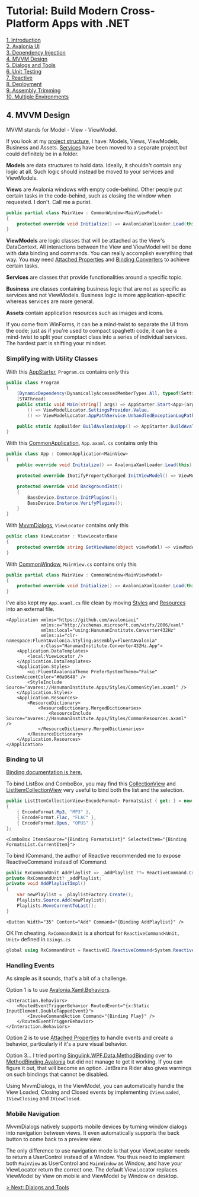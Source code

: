 # Tutorial: Build Modern Cross-Platform Apps with .NET

[1. Introduction](README.md)  
[2. Avalonia UI](2_Avalonia.md)  
[3. Dependency Injection](3_DependencyInjection.md)  
[4. MVVM Design](4_MVVM.md)  
[5. Dialogs and Tools](5_DialogsTools.md)  
[6. Unit Testing](6_UnitTesting.md)  
[7. Reactive](7_Reactive.md)  
[8. Deployment](8_Deployment.md)  
[9. Assembly Trimming](9_AssemblyTrimming.md)  
[10. Multiple Environments](10_MultipleEnvironments.md)

## 4. MVVM Design

MVVM stands for Model - View - ViewModel.

If you look at my [project structure](https://github.com/mysteryx93/HanumanInstituteApps/tree/master/Src/App.Converter432Hz/Converter432Hz), I have: Models, Views, ViewModels, Business and Assets. [Services](https://github.com/mysteryx93/HanumanInstituteApps/tree/master/Src/Services) have been moved to a separate project but could definitely be in a folder.

**Models** are data structures to hold data. Ideally, it shouldn't contain any logic at all. Such logic should instead be moved to your services and ViewModels.

**Views** are Avalonia windows with empty code-behind. Other people put certain tasks in the code-behind, such as closing the window when requested. I don't. Call me a purist.

```c#
public partial class MainView : CommonWindow<MainViewModel>
{
    protected override void Initialize() => AvaloniaXamlLoader.Load(this);
}
```

**ViewModels** are logic classes that will be attached as the View's DataContext. All interactions between the View and ViewModel will be done with data binding and commands. You can really accomplish everything that way. You may need [Attached Properties](https://docs.avaloniaui.net/docs/next/concepts/attached-property) and [Binding Converters](https://docs.avaloniaui.net/docs/next/guides/data-binding/how-to-create-a-custom-data-binding-converter) to achieve certain tasks.

**Services** are classes that provide functionalities around a specific topic.

**Business** are classes containing business logic that are not as specific as services and not ViewModels. Business logic is more application-specific whereas services are more general.

**Assets** contain application resources such as images and icons.

If you come from WinForms, it can be a mind-twist to separate the UI from the code; just as if you're used to compact spaghetti code, it can be a mind-twist to split your comptact class into a series of individual services. The hardest part is shifting your mindset.

### Simplifying with Utility Classes

With this [AppStarter](https://github.com/mysteryx93/HanumanInstituteApps/blob/master/Src/Apps/Application/AppStarter.cs), `Program.cs` contains only this

```c#
public class Program
{
    [DynamicDependency(DynamicallyAccessedMemberTypes.All, typeof(SettingsPlaylistItem))]
    [STAThread]
    public static void Main(string[] args) => AppStarter.Start<App>(args,
        () => ViewModelLocator.SettingsProvider.Value,
        () => ViewModelLocator.AppPathService.UnhandledExceptionLogPath);

    public static AppBuilder BuildAvaloniaApp() => AppStarter.BuildAvaloniaApp<App>();
}
```

With this [CommonApplication](https://github.com/mysteryx93/HanumanInstituteApps/blob/master/Src/Apps/Application/CommonApplication.cs), `App.axaml.cs` contains only this

```c#
public class App : CommonApplication<MainView>
{
    public override void Initialize() => AvaloniaXamlLoader.Load(this);

    protected override INotifyPropertyChanged InitViewModel() => ViewModelLocator.Main;

    protected override void BackgroundInit()
    {
        BassDevice.Instance.InitPlugins();
        BassDevice.Instance.VerifyPlugins();
    }
}
```

With [MvvmDialogs](https://github.com/mysteryx93/HanumanInstitute.MvvmDialogs/), `ViewLocator` contains only this

```c#
public class ViewLocator : ViewLocatorBase
{
    protected override string GetViewName(object viewModel) => viewModel.GetType().FullName!.Replace("ViewModel", "View");
}
```

With [CommonWindow](https://github.com/mysteryx93/HanumanInstituteApps/blob/master/Src/Avalonia/Controls/CommonWindow.cs), `MainView.cs` contains only this

```c#
public partial class MainView : CommonWindow<MainViewModel>
{
    protected override void Initialize() => AvaloniaXamlLoader.Load(this);
}
```

I've also kept my `App.axaml.cs` file clean by moving [Styles](https://github.com/mysteryx93/HanumanInstituteApps/blob/master/Src/Apps/Styles/CommonStyles.axaml) and [Resources](https://github.com/mysteryx93/HanumanInstituteApps/blob/master/Src/Apps/Styles/CommonResources.axaml) into an external file.

```xaml
<Application xmlns="https://github.com/avaloniaui"
             xmlns:x="http://schemas.microsoft.com/winfx/2006/xaml"
             xmlns:local="using:HanumanInstitute.Converter432Hz"
             xmlns:ui="clr-namespace:FluentAvalonia.Styling;assembly=FluentAvalonia"
             x:Class="HanumanInstitute.Converter432Hz.App">
    <Application.DataTemplates>
        <local:ViewLocator />
    </Application.DataTemplates>
    <Application.Styles>
        <ui:FluentAvaloniaTheme PreferSystemTheme="False" CustomAccentColor="#0a9648" />
        <StyleInclude Source="avares://HanumanInstitute.Apps/Styles/CommonStyles.axaml" />
    </Application.Styles>
    <Application.Resources>
        <ResourceDictionary>
            <ResourceDictionary.MergedDictionaries>
                <ResourceInclude Source="avares://HanumanInstitute.Apps/Styles/CommonResources.axaml" />
            </ResourceDictionary.MergedDictionaries>
        </ResourceDictionary>
    </Application.Resources>
</Application>
```

### Binding to UI

[Binding documentation is here.](https://docs.avaloniaui.net/docs/next/basics/data/data-binding/data-binding-syntax)

To bind ListBox and ComboBox, you may find this [CollectionView](https://github.com/mysteryx93/HanumanInstituteApps/blob/master/Src/Avalonia/Controls/CollectionView.cs) and [ListItemCollectionView](https://github.com/mysteryx93/HanumanInstituteApps/blob/master/Src/Avalonia/Controls/ListItemCollectionView.cs) very useful to bind both the list and the selection.

```c#
public ListItemCollectionView<EncodeFormat> FormatsList { get; } = new()
{
    { EncodeFormat.Mp3, "MP3" },
    { EncodeFormat.Flac, "FLAC" },
    { EncodeFormat.Opus, "OPUS" }
};
```

```xaml
<ComboBox ItemsSource="{Binding FormatsList}" SelectedItem="{Binding FormatsList.CurrentItem}">
```

To bind ICommand, the author of Reactive recommended me to expose ReactiveCommand instead of ICommand.

```c#
public RxCommandUnit AddPlaylist => _addPlaylist ??= ReactiveCommand.Create(AddPlaylistImpl);
private RxCommandUnit? _addPlaylist;
private void AddPlaylistImpl()
{
    var newPlaylist = _playlistFactory.Create();
    Playlists.Source.Add(newPlaylist);
    Playlists.MoveCurrentToLast();
}
```

```xaml
<Button Width="35" Content="Add" Command="{Binding AddPlaylist}" />
```

OK I'm cheating. `RxCommandUnit` is a shortcut for `ReactiveCommand<Unit, Unit>` defined in `Usings.cs`

```c#
global using RxCommandUnit = ReactiveUI.ReactiveCommand<System.Reactive.Unit, System.Reactive.Unit>;
```

### Handling Events

As simple as it sounds, that's a bit of a challenge.

Option 1 is to use [Avalonia.Xaml.Behaviors](https://github.com/wieslawsoltes/AvaloniaBehaviors).

```xaml
<Interaction.Behaviors>
    <RoutedEventTriggerBehavior RoutedEvent="{x:Static InputElement.DoubleTappedEvent}">
        <InvokeCommandAction Command="{Binding Play}" />
    </RoutedEventTriggerBehavior>
</Interaction.Behaviors>
```

Option 2 is to use [Attached Properties](https://docs.avaloniaui.net/docs/next/concepts/attached-property) to handle events and create a behavior, particularly if it's a pure visual behavior.

Option 3... I tried porting [Singulink.WPF.Data.MethodBinding](https://github.com/Singulink/Singulink.WPF.Data.MethodBinding) over to [MethodBinding.Avalonia](https://github.com/mysteryx93/MethodBinding.Avalonia) but did not manage to get it working. If you can figure it out, that will become an option. JetBrains Rider also gives warnings on such bindings that cannot be disabled.

Using MvvmDialogs, in the ViewModel, you can automatically handle the View Loaded, Closing and Closed events by implementing `IViewLoaded`, `IViewClosing` and `IViewClosed`.

### Mobile Navigation

MvvmDialogs natively supports mobile devices by turning window dialogs into navigation between views. It even automatically supports the back button to come back to a preview view.

The only difference to use navigation mode is that your ViewLocator needs to return a UserControl instead of a Window. You thus need to implement both `MainView` as UserControl and `MainWindow` as Window, and have your ViewLocator return the correct one. The default ViewLocator replaces ViewModel by View on mobile and ViewModel by Window on desktop.

[> Next: Dialogs and Tools](5_DialogsTools.md)
